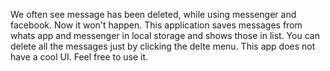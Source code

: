 We often see message has been deleted, while using messenger and facebook. Now it won't happen. This application saves messages from whats app and messenger in local storage and shows those in list. You can delete all the messages just by clicking the delte menu. 
This app does not have a cool UI. Feel free to use it. 
